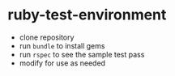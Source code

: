 # ruby-test-environment

* clone repository
* run ```bundle``` to install gems
* run ```rspec``` to see the sample test pass
* modify for use as needed
